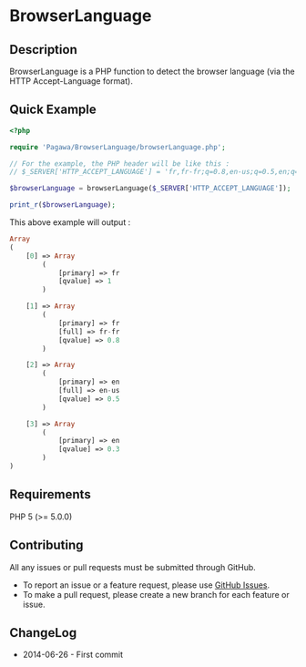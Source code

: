 BrowserLanguage
===========


Description
---------

BrowserLanguage is a PHP function to detect the browser language (via the HTTP Accept-Language format).


Quick Example
---------

```php
<?php

require 'Pagawa/BrowserLanguage/browserLanguage.php';

// For the example, the PHP header will be like this :
// $_SERVER['HTTP_ACCEPT_LANGUAGE'] = 'fr,fr-fr;q=0.8,en-us;q=0.5,en;q=0.3'

$browserLanguage = browserLanguage($_SERVER['HTTP_ACCEPT_LANGUAGE']);

print_r($browserLanguage);
```

This above example will output :

```php
Array
(
    [0] => Array
        (
            [primary] => fr
            [qvalue] => 1
        )

    [1] => Array
        (
            [primary] => fr
            [full] => fr-fr
            [qvalue] => 0.8
        )

    [2] => Array
        (
            [primary] => en
            [full] => en-us
            [qvalue] => 0.5
        )

    [3] => Array
        (
            [primary] => en
            [qvalue] => 0.3
        )
)
```


Requirements
---------

PHP 5 (>= 5.0.0)


Contributing
---------

All any issues or pull requests must be submitted through GitHub.

* To report an issue or a feature request, please use [GitHub Issues](https://github.com/Pagawa/BrowserLanguage/issues).
* To make a pull request, please create a new branch for each feature or issue.


ChangeLog
---------

* 2014-06-26 - First commit
